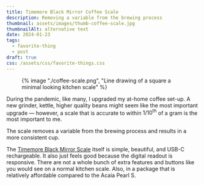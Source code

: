 ```yaml
---
title: Timemore Black Mirror Coffee Scale
description: Removing a variable from the brewing process
thumbnail: assets/images/thumb-coffee-scale.jpg
thumbnailAlt: alternative text 
date: 2024-01-23
tags:
  - favorite-thing
  - post
draft: true
css: /assets/css/favorite-things.css
---
```

<figure>
  {% image "./coffee-scale.png", "Line drawing of a square a minimal looking kitchen scale" %}
<figcaption></figcaption>
</figure>

During the pandemic, like many, I upgraded my at-home coffee set-up. A new grinder, kettle, higher quality beans might seem like the most important upgrade &mdash; however, a scale that is accurate to within <span class="fraction">1/10<sup>th</sup></span> of a gram is the most important to me.

The scale removes a variable from the brewing process and results in a more consistent cup.

The [Timemore Black Mirror Scale](https://www.timemore.com/collections/coffee-scale/products/timemore-coffee-basic-plus-scale-precision-timer-black) itself is simple, beautiful, and USB-C rechargeable. It also just feels good because the digital readout is responsive. There are not a whole bunch of extra features and buttons like you would see on a normal kitchen scale. Also, in a package that is relatively affordable compared to the Acaia Pearl S.  